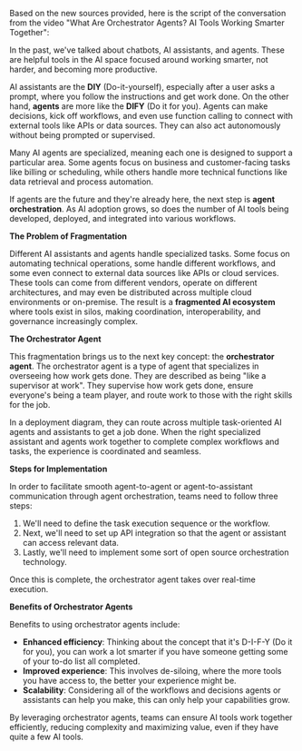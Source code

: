 Based on the new sources provided, here is the script of the conversation from the video "What Are Orchestrator Agents? AI Tools Working Smarter Together":

In the past, we've talked about chatbots, AI assistants, and agents. These are helpful tools in the AI space focused around working smarter, not harder, and becoming more productive.

AI assistants are the **DIY** (Do-it-yourself), especially after a user asks a prompt, where you follow the instructions and get work done. On the other hand, **agents** are more like the **DIFY** (Do it for you). Agents can make decisions, kick off workflows, and even use function calling to connect with external tools like APIs or data sources. They can also act autonomously without being prompted or supervised.

Many AI agents are specialized, meaning each one is designed to support a particular area. Some agents focus on business and customer-facing tasks like billing or scheduling, while others handle more technical functions like data retrieval and process automation.

If agents are the future and they're already here, the next step is **agent orchestration**. As AI adoption grows, so does the number of AI tools being developed, deployed, and integrated into various workflows.

**The Problem of Fragmentation**

Different AI assistants and agents handle specialized tasks. Some focus on automating technical operations, some handle different workflows, and some even connect to external data sources like APIs or cloud services. These tools can come from different vendors, operate on different architectures, and may even be distributed across multiple cloud environments or on-premise. The result is a **fragmented AI ecosystem** where tools exist in silos, making coordination, interoperability, and governance increasingly complex.

**The Orchestrator Agent**

This fragmentation brings us to the next key concept: the **orchestrator agent**. The orchestrator agent is a type of agent that specializes in overseeing how work gets done. They are described as being "like a supervisor at work". They supervise how work gets done, ensure everyone's being a team player, and route work to those with the right skills for the job.

In a deployment diagram, they can route across multiple task-oriented AI agents and assistants to get a job done. When the right specialized assistant and agents work together to complete complex workflows and tasks, the experience is coordinated and seamless.

**Steps for Implementation**

In order to facilitate smooth agent-to-agent or agent-to-assistant communication through agent orchestration, teams need to follow three steps:

1.  We'll need to define the task execution sequence or the workflow.
2.  Next, we'll need to set up API integration so that the agent or assistant can access relevant data.
3.  Lastly, we'll need to implement some sort of open source orchestration technology.

Once this is complete, the orchestrator agent takes over real-time execution.

**Benefits of Orchestrator Agents**

Benefits to using orchestrator agents include:

*   **Enhanced efficiency**: Thinking about the concept that it's D-I-F-Y (Do it for you), you can work a lot smarter if you have someone getting some of your to-do list all completed.
*   **Improved experience**: This involves de-siloing, where the more tools you have access to, the better your experience might be.
*   **Scalability**: Considering all of the workflows and decisions agents or assistants can help you make, this can only help your capabilities grow.

By leveraging orchestrator agents, teams can ensure AI tools work together efficiently, reducing complexity and maximizing value, even if they have quite a few AI tools.
